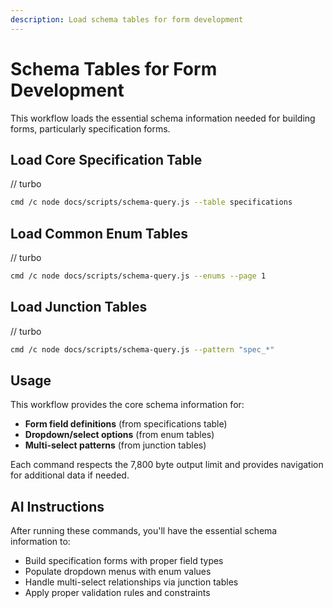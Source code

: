 ```yaml
---
description: Load schema tables for form development
---
```


# Schema Tables for Form Development

This workflow loads the essential schema information needed for building forms, particularly specification forms.

## Load Core Specification Table

// turbo
```bash
cmd /c node docs/scripts/schema-query.js --table specifications
```

## Load Common Enum Tables

// turbo
```bash
cmd /c node docs/scripts/schema-query.js --enums --page 1
```

## Load Junction Tables

// turbo
```bash
cmd /c node docs/scripts/schema-query.js --pattern "spec_*"
```

## Usage

This workflow provides the core schema information for:
- **Form field definitions** (from specifications table)
- **Dropdown/select options** (from enum tables)
- **Multi-select patterns** (from junction tables)

Each command respects the 7,800 byte output limit and provides navigation for additional data if needed.

## AI Instructions

After running these commands, you'll have the essential schema information to:
- Build specification forms with proper field types
- Populate dropdown menus with enum values
- Handle multi-select relationships via junction tables
- Apply proper validation rules and constraints
